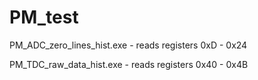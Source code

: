 # PM_test
PM_ADC_zero_lines_hist.exe - reads registers 0xD - 0x24

PM_TDC_raw_data_hist.exe - reads registers 0x40 - 0x4B
